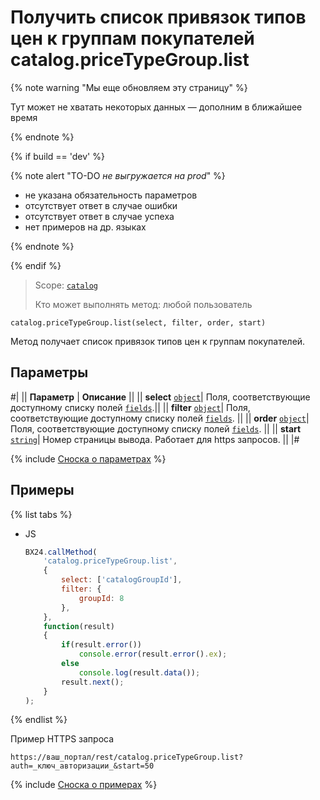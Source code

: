 # Получить список привязок типов цен к группам покупателей catalog.priceTypeGroup.list

{% note warning "Мы еще обновляем эту страницу" %}

Тут может не хватать некоторых данных — дополним в ближайшее время

{% endnote %}

{% if build == 'dev' %}

{% note alert "TO-DO _не выгружается на prod_" %}

- не указана обязательность параметров
- отсутствует ответ в случае ошибки
- отсутствует ответ в случае успеха
- нет примеров на др. языках
  
{% endnote %}

{% endif %}

> Scope: [`catalog`](../../../scopes/permissions.md)
>
> Кто может выполнять метод: любой пользователь

```http
catalog.priceTypeGroup.list(select, filter, order, start)
```

Метод получает список привязок типов цен к группам покупателей.

## Параметры

#|
|| **Параметр** | **Описание** ||
|| **select** 
[`object`](../../data-types.md)| Поля, соответствующие доступному списку полей [`fields`](./catalog-price-type-group-get-fields.md).||
|| **filter** 
[`object`](../../data-types.md)| Поля, соответствующие доступному списку полей [`fields`](./catalog-price-type-group-get-fields.md). ||
|| **order**
[`object`](../../data-types.md)| Поля, соответствующие доступному списку полей [`fields`](./catalog-price-type-group-get-fields.md). ||
|| **start** 
[`string`](../../data-types.md)| Номер страницы вывода. Работает для https запросов. ||
|#

{% include [Сноска о параметрах](../../../../_includes/required.md) %}

## Примеры

{% list tabs %}

- JS

    ```js
    BX24.callMethod(
        'catalog.priceTypeGroup.list',
        {
            select: ['catalogGroupId'],
            filter: {
                groupId: 8
            },
        },
        function(result)
        {
            if(result.error())
                console.error(result.error().ex);
            else
                console.log(result.data());
            result.next();
        }
    );
    ```

{% endlist %}

Пример HTTPS запроса

```
https://ваш_портал/rest/catalog.priceTypeGroup.list?auth=_ключ_авторизации_&start=50
```

{% include [Сноска о примерах](../../../../_includes/examples.md) %}
